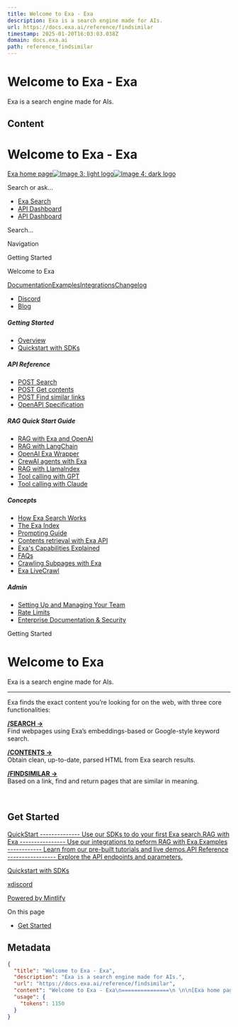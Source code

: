 ```yaml
---
title: Welcome to Exa - Exa
description: Exa is a search engine made for AIs.
url: https://docs.exa.ai/reference/findsimilar
timestamp: 2025-01-20T16:03:03.038Z
domain: docs.exa.ai
path: reference_findsimilar
---
```


# Welcome to Exa - Exa


Exa is a search engine made for AIs.


## Content

Welcome to Exa - Exa
===============
 

[Exa home page![Image 3: light logo](https://mintlify.s3.us-west-1.amazonaws.com/exa-52/logo/light.png)![Image 4: dark logo](https://mintlify.s3.us-west-1.amazonaws.com/exa-52/logo/dark.png)](https://docs.exa.ai/)

Search or ask...

*   [Exa Search](https://exa.ai/search)
*   [API Dashboard](https://dashboard.exa.ai/login?redirect=/)
*   [API Dashboard](https://dashboard.exa.ai/login?redirect=/)

Search...

Navigation

Getting Started

Welcome to Exa

[Documentation](https://docs.exa.ai/reference/getting-started)[Examples](https://docs.exa.ai/examples/demo-hallucination-detector)[Integrations](https://docs.exa.ai/integrations/python-sdk-specification)[Changelog](https://docs.exa.ai/changelog/auto-search-as-default)

*   [Discord](https://discord.com/invite/HCShtBqbfV)
*   [Blog](https://exa.ai/blog)

##### Getting Started

*   [Overview](https://docs.exa.ai/reference/getting-started)
*   [Quickstart with SDKs](https://docs.exa.ai/reference/quickstart)

##### API Reference

*   [POST Search](https://docs.exa.ai/reference/search)
*   [POST Get contents](https://docs.exa.ai/reference/get-contents)
*   [POST Find similar links](https://docs.exa.ai/reference/find-similar-links)
*   [OpenAPI Specification](https://docs.exa.ai/reference/openapi-spec)

##### RAG Quick Start Guide

*   [RAG with Exa and OpenAI](https://docs.exa.ai/reference/rag-quickstart)
*   [RAG with LangChain](https://docs.exa.ai/reference/langchain)
*   [OpenAI Exa Wrapper](https://docs.exa.ai/reference/openai)
*   [CrewAI agents with Exa](https://docs.exa.ai/reference/crewai)
*   [RAG with LlamaIndex](https://docs.exa.ai/reference/llamaindex)
*   [Tool calling with GPT](https://docs.exa.ai/reference/tool-calling-with-gpt4o)
*   [Tool calling with Claude](https://docs.exa.ai/reference/tool-calling-with-claude)

##### Concepts

*   [How Exa Search Works](https://docs.exa.ai/reference/how-exa-search-works)
*   [The Exa Index](https://docs.exa.ai/reference/the-exa-index)
*   [Prompting Guide](https://docs.exa.ai/reference/prompting-guide)
*   [Contents retrieval with Exa API](https://docs.exa.ai/reference/contents-retrieval-with-exa-api)
*   [Exa's Capabilities Explained](https://docs.exa.ai/reference/exas-capabilities-explained)
*   [FAQs](https://docs.exa.ai/reference/faqs)
*   [Crawling Subpages with Exa](https://docs.exa.ai/reference/crawling-subpages-with-exa)
*   [Exa LiveCrawl](https://docs.exa.ai/reference/should-we-use-livecrawl)

##### Admin

*   [Setting Up and Managing Your Team](https://docs.exa.ai/reference/setting-up-team)
*   [Rate Limits](https://docs.exa.ai/reference/rate-limits)
*   [Enterprise Documentation & Security](https://docs.exa.ai/reference/security)

Getting Started

Welcome to Exa
==============

Exa is a search engine made for AIs.

* * *

Exa finds the exact content you’re looking for on the web, with three core functionalities:

[**/SEARCH -\>**](https://docs.exa.ai/reference/search)  
Find webpages using Exa’s embeddings-based or Google-style keyword search.

[**/CONTENTS -\>**](https://docs.exa.ai/reference/get-contents)  
Obtain clean, up-to-date, parsed HTML from Exa search results.

[**/FINDSIMILAR -\>**](https://docs.exa.ai/reference/find-similar-links)  
Based on a link, find and return pages that are similar in meaning.

  

[​](https://docs.exa.ai/reference/findsimilar#get-started)

Get Started
-------------------------------------------------------------------------

[QuickStart -------------- Use our SDKs to do your first Exa search.](https://docs.exa.ai/reference/quickstart)[RAG with Exa ---------------- Use our integrations to peform RAG with Exa.](https://docs.exa.ai/reference/rag-quickstart)[Examples ------------ Learn from our pre-built tutorials and live demos.](https://docs.exa.ai/examples)[API Reference ----------------- Explore the API endpoints and parameters.](https://docs.exa.ai/api-reference)

[Quickstart with SDKs](https://docs.exa.ai/reference/quickstart)

[x](https://twitter.com/exaailabs)[discord](https://discord.com/invite/HCShtBqbfV)

[Powered by Mintlify](https://mintlify.com/preview-request?utm_campaign=poweredBy&utm_medium=docs&utm_source=docs.exa.ai)

On this page

*   [Get Started](https://docs.exa.ai/reference/findsimilar#get-started)

## Metadata

```json
{
  "title": "Welcome to Exa - Exa",
  "description": "Exa is a search engine made for AIs.",
  "url": "https://docs.exa.ai/reference/findsimilar",
  "content": "Welcome to Exa - Exa\n===============\n \n\n[Exa home page![Image 3: light logo](https://mintlify.s3.us-west-1.amazonaws.com/exa-52/logo/light.png)![Image 4: dark logo](https://mintlify.s3.us-west-1.amazonaws.com/exa-52/logo/dark.png)](https://docs.exa.ai/)\n\nSearch or ask...\n\n*   [Exa Search](https://exa.ai/search)\n*   [API Dashboard](https://dashboard.exa.ai/login?redirect=/)\n*   [API Dashboard](https://dashboard.exa.ai/login?redirect=/)\n\nSearch...\n\nNavigation\n\nGetting Started\n\nWelcome to Exa\n\n[Documentation](https://docs.exa.ai/reference/getting-started)[Examples](https://docs.exa.ai/examples/demo-hallucination-detector)[Integrations](https://docs.exa.ai/integrations/python-sdk-specification)[Changelog](https://docs.exa.ai/changelog/auto-search-as-default)\n\n*   [Discord](https://discord.com/invite/HCShtBqbfV)\n*   [Blog](https://exa.ai/blog)\n\n##### Getting Started\n\n*   [Overview](https://docs.exa.ai/reference/getting-started)\n*   [Quickstart with SDKs](https://docs.exa.ai/reference/quickstart)\n\n##### API Reference\n\n*   [POST Search](https://docs.exa.ai/reference/search)\n*   [POST Get contents](https://docs.exa.ai/reference/get-contents)\n*   [POST Find similar links](https://docs.exa.ai/reference/find-similar-links)\n*   [OpenAPI Specification](https://docs.exa.ai/reference/openapi-spec)\n\n##### RAG Quick Start Guide\n\n*   [RAG with Exa and OpenAI](https://docs.exa.ai/reference/rag-quickstart)\n*   [RAG with LangChain](https://docs.exa.ai/reference/langchain)\n*   [OpenAI Exa Wrapper](https://docs.exa.ai/reference/openai)\n*   [CrewAI agents with Exa](https://docs.exa.ai/reference/crewai)\n*   [RAG with LlamaIndex](https://docs.exa.ai/reference/llamaindex)\n*   [Tool calling with GPT](https://docs.exa.ai/reference/tool-calling-with-gpt4o)\n*   [Tool calling with Claude](https://docs.exa.ai/reference/tool-calling-with-claude)\n\n##### Concepts\n\n*   [How Exa Search Works](https://docs.exa.ai/reference/how-exa-search-works)\n*   [The Exa Index](https://docs.exa.ai/reference/the-exa-index)\n*   [Prompting Guide](https://docs.exa.ai/reference/prompting-guide)\n*   [Contents retrieval with Exa API](https://docs.exa.ai/reference/contents-retrieval-with-exa-api)\n*   [Exa's Capabilities Explained](https://docs.exa.ai/reference/exas-capabilities-explained)\n*   [FAQs](https://docs.exa.ai/reference/faqs)\n*   [Crawling Subpages with Exa](https://docs.exa.ai/reference/crawling-subpages-with-exa)\n*   [Exa LiveCrawl](https://docs.exa.ai/reference/should-we-use-livecrawl)\n\n##### Admin\n\n*   [Setting Up and Managing Your Team](https://docs.exa.ai/reference/setting-up-team)\n*   [Rate Limits](https://docs.exa.ai/reference/rate-limits)\n*   [Enterprise Documentation & Security](https://docs.exa.ai/reference/security)\n\nGetting Started\n\nWelcome to Exa\n==============\n\nExa is a search engine made for AIs.\n\n* * *\n\nExa finds the exact content you’re looking for on the web, with three core functionalities:\n\n[**/SEARCH -\\>**](https://docs.exa.ai/reference/search)  \nFind webpages using Exa’s embeddings-based or Google-style keyword search.\n\n[**/CONTENTS -\\>**](https://docs.exa.ai/reference/get-contents)  \nObtain clean, up-to-date, parsed HTML from Exa search results.\n\n[**/FINDSIMILAR -\\>**](https://docs.exa.ai/reference/find-similar-links)  \nBased on a link, find and return pages that are similar in meaning.\n\n  \n\n[​](https://docs.exa.ai/reference/findsimilar#get-started)\n\nGet Started\n-------------------------------------------------------------------------\n\n[QuickStart -------------- Use our SDKs to do your first Exa search.](https://docs.exa.ai/reference/quickstart)[RAG with Exa ---------------- Use our integrations to peform RAG with Exa.](https://docs.exa.ai/reference/rag-quickstart)[Examples ------------ Learn from our pre-built tutorials and live demos.](https://docs.exa.ai/examples)[API Reference ----------------- Explore the API endpoints and parameters.](https://docs.exa.ai/api-reference)\n\n[Quickstart with SDKs](https://docs.exa.ai/reference/quickstart)\n\n[x](https://twitter.com/exaailabs)[discord](https://discord.com/invite/HCShtBqbfV)\n\n[Powered by Mintlify](https://mintlify.com/preview-request?utm_campaign=poweredBy&utm_medium=docs&utm_source=docs.exa.ai)\n\nOn this page\n\n*   [Get Started](https://docs.exa.ai/reference/findsimilar#get-started)",
  "usage": {
    "tokens": 1150
  }
}
```
